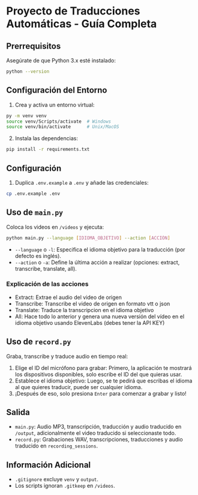 # Proyecto de Traducciones Automáticas - Guía Completa

## Prerrequisitos
Asegúrate de que Python 3.x esté instalado:
```bash
python --version
```

## Configuración del Entorno
1. Crea y activa un entorno virtual:
```bash
py -m venv venv
source venv/Scripts/activate  # Windows
source venv/bin/activate      # Unix/MacOS
```
2. Instala las dependencias:
```bash
pip install -r requirements.txt
```
## Configuración
1. Duplica `.env.example` a `.env` y añade las credenciales:
```bash
cp .env.example .env
```

## Uso de `main.py`
Coloca los videos en `/videos` y ejecuta:
```bash
python main.py --language [IDIOMA_OBJETIVO] --action [ACCIÓN]
```
- `--language` o `-l`: Especifica el idioma objetivo para la traducción (por defecto es inglés).
- `--action` o `-a`: Define la última acción a realizar (opciones: extract, transcribe, translate, all).

### Explicación de las acciones
- Extract: Extrae el audio del video de origen
- Transcribe: Transcribe el video de origen en formato vtt o json
- Translate: Traduce la transcripcion en el idioma objetivo
- All: Hace todo lo anterior y genera una nueva versión del vídeo en el idioma objetivo usando ElevenLabs (debes tener la API KEY)



## Uso de `record.py`
Graba, transcribe y traduce audio en tiempo real:
1. Elige el ID del micrófono para grabar:
   Primero, la aplicación te mostrará los dispositivos disponibles, solo escribe el ID del que quieras usar.
2. Establece el idioma objetivo:
   Luego, se te pedirá que escribas el idioma al que quieres traducir, puede ser cualquier idioma.
3. ¡Después de eso, solo presiona `Enter` para comenzar a grabar y listo!

## Salida
- `main.py`: Audio MP3, transcripción, traducción y audio traducido en `/output`, adicionalmente el video traducido si seleccionaste todo.
- `record.py`: Grabaciones WAV, transcripciones, traducciones y audio traducido en `recording_sessions`.

## Información Adicional
- `.gitignore` excluye `venv` y `output`.
- Los scripts ignoran `.gitkeep` en `/videos`.

